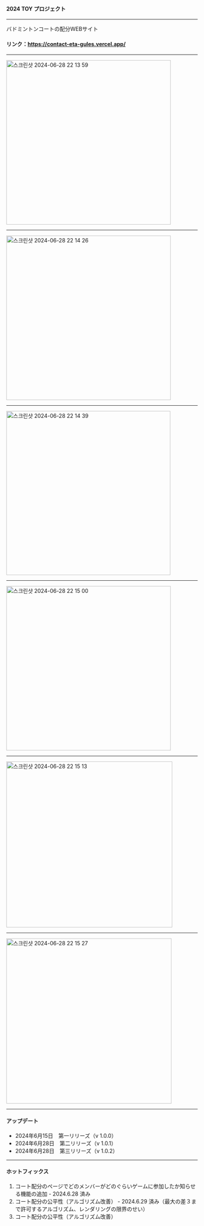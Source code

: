 #### 2024 TOY プロジェクト

---

バドミントンコートの配分WEBサイト

#### リンク：https://contact-eta-gules.vercel.app/

---

<img width="433" alt="스크린샷 2024-06-28 22 13 59" src="https://github.com/Yang-Min-Seok/contact/assets/83502596/ad4c7192-26e5-4b69-8cda-c52fee36dd93">

---

<img width="433" alt="스크린샷 2024-06-28 22 14 26" src="https://github.com/Yang-Min-Seok/contact/assets/83502596/3966efbc-5f79-4579-bbf3-2713bc42d063">

---

<img width="432" alt="스크린샷 2024-06-28 22 14 39" src="https://github.com/Yang-Min-Seok/contact/assets/83502596/f7728239-cccd-43f2-8e98-5b41890a7271">

---

<img width="433" alt="스크린샷 2024-06-28 22 15 00" src="https://github.com/Yang-Min-Seok/contact/assets/83502596/dde95b74-f6aa-47c5-bb65-c7e4e1d00d02">

---

<img width="437" alt="스크린샷 2024-06-28 22 15 13" src="https://github.com/Yang-Min-Seok/contact/assets/83502596/57e579ae-a0c8-43cc-9432-d2b5aa9c9b08">

---

<img width="435" alt="스크린샷 2024-06-28 22 15 27" src="https://github.com/Yang-Min-Seok/contact/assets/83502596/9f27a4ed-115e-4d2e-8734-ba53a71af5f8">

---

#### アップデート
+ 2024年6月15日　第一リリーズ（v 1.0.0）
+ 2024年6月28日　第二リリーズ（v 1.0.1）
+ 2024年6月28日　第三リリーズ（v 1.0.2）

---

#### ホットフィックス
1. コート配分のページでどのメンバーがどのぐらいゲームに参加したか知らせる機能の追加 - 2024.6.28 済み
2. コート配分の公平性（アルゴリズム改善） - 2024.6.29 済み（最大の差３まで許可するアルゴリズム、レンダリングの限界のせい）
3. コート配分の公平性（アルゴリズム改善）

